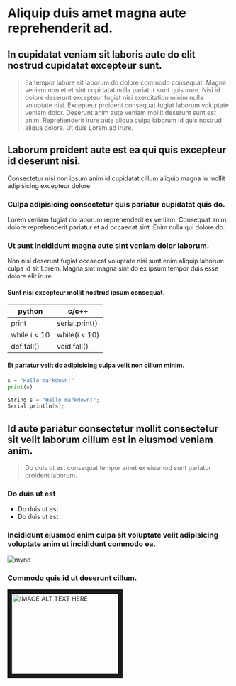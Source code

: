 # Aliquip duis amet magna aute reprehenderit ad.

## In cupidatat veniam sit laboris aute do elit nostrud cupidatat excepteur sunt.

> Ea tempor labore sit laborum do dolore commodo consequat. Magna veniam non et et
> sint cupidatat nulla pariatur sunt quis irure. Nisi id dolore deserunt excepteur 
> fugiat nisi exercitation minim nulla voluptate nisi. Excepteur proident consequat 
> fugiat laborum voluptate veniam dolor. Deserunt anim aute veniam mollit deserunt 
> sunt 
> est anim. Reprehenderit irure aute aliqua culpa laborum id quis nostrud aliqua 
> dolore. Ut duis Lorem ad irure.

## Laborum proident aute est ea qui quis excepteur id deserunt nisi.

Consectetur nisi non ipsum anim id cupidatat cillum aliquip magna in mollit adipisicing excepteur dolore. 

### Culpa adipisicing consectetur quis pariatur cupidatat quis do.

Lorem veniam fugiat do laborum reprehenderit ex veniam. Consequat anim dolore reprehenderit pariatur et ad occaecat sint. Enim nulla qui dolore do. 

### Ut sunt incididunt magna aute sint veniam dolor laborum.

Non nisi deserunt fugiat occaecat voluptate nisi sunt enim aliquip laborum culpa id sit Lorem. Magna sint magna sint do ex ipsum tempor duis esse dolore elit irure.

#### Sunt nisi excepteur mollit nostrud ipsum consequat.

**python** | **c/c++**
| --- | --- |
print | serial.print() |
while i < 10 | while(i < 10) |
def fall() | void fall() |

#### Et pariatur velit do adipisicing culpa velit non cillum minim.

```python
s = "Halló markdown!"
print(s)
```
```c++
String s = "Halló markdown!";
Serial.println(s);
```
## Id aute pariatur consectetur mollit consectetur sit velit laborum cillum est in eiusmod veniam anim.

> Do duis ut est consequat tempor amet ex eiusmod sunt pariatur proident laborum.

### Do duis ut est
* Do duis ut est
* Do duis ut est 

### Incididunt eiusmod enim culpa sit voluptate velit adipisicing voluptate anim ut incididunt commodo ea.

 ![mynd](https://tskoli.is/wp-content/uploads/2019/06/skolavorduholt-705x475.jpg)


### Commodo quis id ut deserunt cillum.


<a href="https://www.youtube.com/watch?v=HUBNt18RFbo" target="_blank"><img src="https://i1.ytimg.com/vi/HUBNt18RFbo/hqdefault.jpg" 
alt="IMAGE ALT TEXT HERE" width="240" height="180" border="10" /></a>



